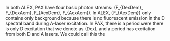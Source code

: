 In both ALEX, PAX have four basic photon streams: 
\(F_{DexDem}, F_{DexAem}, F_{AexDem}, F_{AexAem}\).
In ALEX, \(F_{AexDem}\) only contains only background 
because there is no fluorescent emission in the D
spectral band during A-laser excitation.
In PAX, there is a period were there is only D excitation
that we denote as \(Dex\), and a period has excitation from
both D and A lasers. We could call this the
